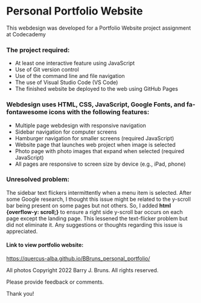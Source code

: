 # Personal Portfolio Website
This webdesign was developed for a Portfolio Website project assignment at Codecademy

### The project required:
- At least one interactive feature using JavaScript
- Use of Git version control
- Use of the command line and file navigation
- The use of Visual Studio Code (VS Code)
- The finished website be deployed to the web using GitHub Pages

### Webdesign uses HTML, CSS, JavaScript, Google Fonts, and fa-fontawesome icons with the following features:
- Multiple page webdesign with responsive navigation
- Sidebar navigation for computer screens
- Hamburger navigation for smaller screens (required JavaScript)
- Website page that launches web project when image is selected
- Photo page with photo images that expand when selected (required JavaScript)
- All pages are responsive to screen size by device (e.g., iPad, phone)

### Unresolved problem:
The sidebar text flickers intermittently when a menu item is selected. After some Google research, I thought this issue might be related to the y-scroll bar being present on some pages but not others. So, I added **html {overflow-y: scroll;}** to ensure a right side y-scroll bar occurs on each page except the landing page.  This lessened the text-flicker problem but did not eliminate it. Any suggestions or thoughts regarding this issue is appreciated.


#### Link to view portfolio website: 
https://quercus-alba.github.io/BBruns_personal_portfolio/

All photos Copyright 2022 Barry J. Bruns. All rights reserved.

Please provide feedback or comments.

Thank you!

